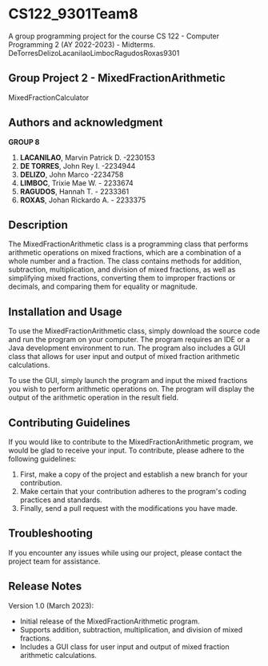 # CS122_9301Team8
A group programming project for the course CS 122 - Computer Programming 2 (AY 2022-2023) - Midterms. 
DeTorresDelizoLacanilaoLimbocRagudosRoxas9301

## Group Project 2 - MixedFractionArithmetic
MixedFractionCalculator

## Authors and acknowledgment
**GROUP 8**

1. **LACANILAO**, Marvin Patrick D. -2230153
2. **DE TORRES**, John Rey I. -2234944
3. **DELIZO**, John Marco -2234758
4. **LIMBOC**, Trixie Mae W. - 2233674
5. **RAGUDOS**, Hannah T. - 2233361
6. **ROXAS**, Johan Rickardo A. - 2233375

## Description
The MixedFractionArithmetic class is a programming class that performs arithmetic operations on mixed fractions, which are a combination of a whole number and a fraction. The class contains methods for addition, subtraction, multiplication, and division of mixed fractions, as well as simplifying mixed fractions, converting them to improper fractions or decimals, and comparing them for equality or magnitude.


## Installation and Usage
To use the MixedFractionArithmetic class, simply download the source code and run the program on your computer. The program requires an IDE or a Java development environment to run. The program also includes a GUI class that allows for user input and output of mixed fraction arithmetic calculations.

To use the GUI, simply launch the program and input the mixed fractions you wish to perform arithmetic operations on. The program will display the output of the arithmetic operation in the result field.

## Contributing Guidelines
If you would like to contribute to the MixedFractionArithmetic program, we would be glad to receive your input. To contribute, please adhere to the following guidelines:

1. First, make a copy of the project and establish a new branch for your contribution.
2. Make certain that your contribution adheres to the program's coding practices and standards.
3. Finally, send a pull request with the modifications you have made.

## Troubleshooting
If you encounter any issues while using our project, please contact the project team for assistance.

## Release Notes
Version 1.0 (March 2023):

- Initial release of the MixedFractionArithmetic program.
- Supports addition, subtraction, multiplication, and division of mixed fractions.
- Includes a GUI class for user input and output of mixed fraction arithmetic calculations.
